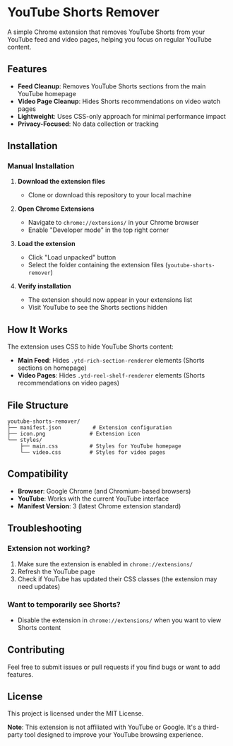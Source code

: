 # YouTube Shorts Remover

A simple Chrome extension that removes YouTube Shorts from your YouTube feed and video pages, helping you focus on regular YouTube content.

## Features

- **Feed Cleanup**: Removes YouTube Shorts sections from the main YouTube homepage
- **Video Page Cleanup**: Hides Shorts recommendations on video watch pages
- **Lightweight**: Uses CSS-only approach for minimal performance impact
- **Privacy-Focused**: No data collection or tracking

## Installation

### Manual Installation

1. **Download the extension files**

   - Clone or download this repository to your local machine

2. **Open Chrome Extensions**

   - Navigate to `chrome://extensions/` in your Chrome browser
   - Enable "Developer mode" in the top right corner

3. **Load the extension**

   - Click "Load unpacked" button
   - Select the folder containing the extension files (`youtube-shorts-remover`)

4. **Verify installation**
   - The extension should now appear in your extensions list
   - Visit YouTube to see the Shorts sections hidden

## How It Works

The extension uses CSS to hide YouTube Shorts content:

- **Main Feed**: Hides `.ytd-rich-section-renderer` elements (Shorts sections on homepage)
- **Video Pages**: Hides `.ytd-reel-shelf-renderer` elements (Shorts recommendations on video pages)

## File Structure

```
youtube-shorts-remover/
├── manifest.json          # Extension configuration
├── icon.png              # Extension icon
└── styles/
    ├── main.css          # Styles for YouTube homepage
    └── video.css         # Styles for video pages
```

## Compatibility

- **Browser**: Google Chrome (and Chromium-based browsers)
- **YouTube**: Works with the current YouTube interface
- **Manifest Version**: 3 (latest Chrome extension standard)

## Troubleshooting

### Extension not working?

1. Make sure the extension is enabled in `chrome://extensions/`
2. Refresh the YouTube page
3. Check if YouTube has updated their CSS classes (the extension may need updates)

### Want to temporarily see Shorts?

- Disable the extension in `chrome://extensions/` when you want to view Shorts content

## Contributing

Feel free to submit issues or pull requests if you find bugs or want to add features.

## License

This project is licensed under the MIT License.

**Note**: This extension is not affiliated with YouTube or Google. It's a third-party tool designed to improve your YouTube browsing experience.

